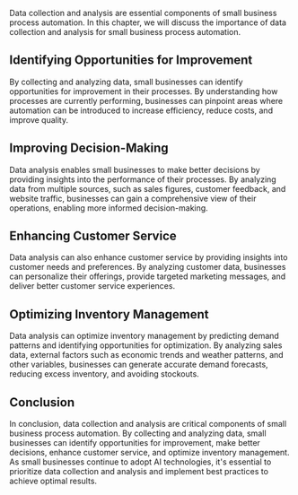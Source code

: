 

Data collection and analysis are essential components of small business process automation. In this chapter, we will discuss the importance of data collection and analysis for small business process automation.

Identifying Opportunities for Improvement
-----------------------------------------

By collecting and analyzing data, small businesses can identify opportunities for improvement in their processes. By understanding how processes are currently performing, businesses can pinpoint areas where automation can be introduced to increase efficiency, reduce costs, and improve quality.

Improving Decision-Making
-------------------------

Data analysis enables small businesses to make better decisions by providing insights into the performance of their processes. By analyzing data from multiple sources, such as sales figures, customer feedback, and website traffic, businesses can gain a comprehensive view of their operations, enabling more informed decision-making.

Enhancing Customer Service
--------------------------

Data analysis can also enhance customer service by providing insights into customer needs and preferences. By analyzing customer data, businesses can personalize their offerings, provide targeted marketing messages, and deliver better customer service experiences.

Optimizing Inventory Management
-------------------------------

Data analysis can optimize inventory management by predicting demand patterns and identifying opportunities for optimization. By analyzing sales data, external factors such as economic trends and weather patterns, and other variables, businesses can generate accurate demand forecasts, reducing excess inventory, and avoiding stockouts.

Conclusion
----------

In conclusion, data collection and analysis are critical components of small business process automation. By collecting and analyzing data, small businesses can identify opportunities for improvement, make better decisions, enhance customer service, and optimize inventory management. As small businesses continue to adopt AI technologies, it's essential to prioritize data collection and analysis and implement best practices to achieve optimal results.
